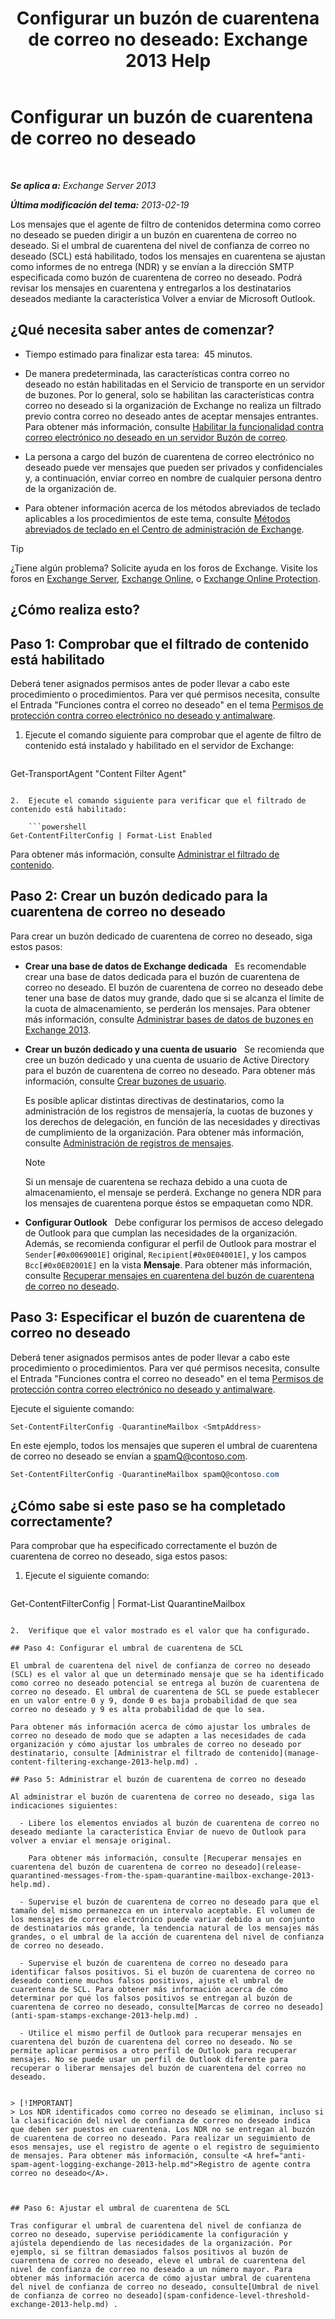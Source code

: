 ﻿---
title: 'Configurar un buzón de cuarentena de correo no deseado: Exchange 2013 Help'
TOCTitle: Configurar un buzón de cuarentena de correo no deseado
ms:assetid: 907d2f90-2a62-4d59-a4cf-945fef2e963f
ms:mtpsurl: https://technet.microsoft.com/es-es/library/Bb123746(v=EXCHG.150)
ms:contentKeyID: 49895777
ms.date: 05/22/2018
mtps_version: v=EXCHG.150
ms.translationtype: MT
---

# Configurar un buzón de cuarentena de correo no deseado

 

_**Se aplica a:** Exchange Server 2013_

_**Última modificación del tema:** 2013-02-19_

Los mensajes que el agente de filtro de contenidos determina como correo no deseado se pueden dirigir a un buzón en cuarentena de correo no deseado. Si el umbral de cuarentena del nivel de confianza de correo no deseado (SCL) está habilitado, todos los mensajes en cuarentena se ajustan como informes de no entrega (NDR) y se envían a la dirección SMTP especificada como buzón de cuarentena de correo no deseado. Podrá revisar los mensajes en cuarentena y entregarlos a los destinatarios deseados mediante la característica Volver a enviar de Microsoft Outlook.

## ¿Qué necesita saber antes de comenzar?

  - Tiempo estimado para finalizar esta tarea:  45 minutos.

  - De manera predeterminada, las características contra correo no deseado no están habilitadas en el Servicio de transporte en un servidor de buzones. Por lo general, solo se habilitan las características contra correo no deseado si la organización de Exchange no realiza un filtrado previo contra correo no deseado antes de aceptar mensajes entrantes. Para obtener más información, consulte [Habilitar la funcionalidad contra correo electrónico no deseado en un servidor Buzón de correo](enable-anti-spam-functionality-on-mailbox-servers-exchange-2013-help.md).

  - La persona a cargo del buzón de cuarentena de correo electrónico no deseado puede ver mensajes que pueden ser privados y confidenciales y, a continuación, enviar correo en nombre de cualquier persona dentro de la organización de.

  - Para obtener información acerca de los métodos abreviados de teclado aplicables a los procedimientos de este tema, consulte [Métodos abreviados de teclado en el Centro de administración de Exchange](keyboard-shortcuts-in-the-exchange-admin-center-exchange-online-protection-help.md).


> [!TIP]
> ¿Tiene algún problema? Solicite ayuda en los foros de Exchange. Visite los foros en <A href="https://go.microsoft.com/fwlink/p/?linkid=60612">Exchange Server</A>, <A href="https://go.microsoft.com/fwlink/p/?linkid=267542">Exchange Online</A>, o <A href="https://go.microsoft.com/fwlink/p/?linkid=285351">Exchange Online Protection</A>.



## ¿Cómo realiza esto?

## Paso 1: Comprobar que el filtrado de contenido está habilitado

Deberá tener asignados permisos antes de poder llevar a cabo este procedimiento o procedimientos. Para ver qué permisos necesita, consulte el Entrada "Funciones contra el correo no deseado" en el tema [Permisos de protección contra correo electrónico no deseado y antimalware](anti-spam-and-anti-malware-permissions-exchange-2013-help.md).

1.  Ejecute el comando siguiente para comprobar que el agente de filtro de contenido está instalado y habilitado en el servidor de Exchange:
    
    ```powershell
Get-TransportAgent "Content Filter Agent"
```

2.  Ejecute el comando siguiente para verificar que el filtrado de contenido está habilitado:
    
    ```powershell
Get-ContentFilterConfig | Format-List Enabled
```

Para obtener más información, consulte [Administrar el filtrado de contenido](manage-content-filtering-exchange-2013-help.md).

## Paso 2: Crear un buzón dedicado para la cuarentena de correo no deseado

Para crear un buzón dedicado de cuarentena de correo no deseado, siga estos pasos:

  - **Crear una base de datos de Exchange dedicada**   Es recomendable crear una base de datos dedicada para el buzón de cuarentena de correo no deseado. El buzón de cuarentena de correo no deseado debe tener una base de datos muy grande, dado que si se alcanza el límite de la cuota de almacenamiento, se perderán los mensajes. Para obtener más información, consulte [Administrar bases de datos de buzones en Exchange 2013](manage-mailbox-databases-in-exchange-2013-exchange-2013-help.md).

  - **Crear un buzón dedicado y una cuenta de usuario**   Se recomienda que cree un buzón dedicado y una cuenta de usuario de Active Directory para el buzón de cuarentena de correo no deseado. Para obtener más información, consulte [Crear buzones de usuario](create-user-mailboxes-exchange-2013-help.md).
    
    Es posible aplicar distintas directivas de destinatarios, como la administración de los registros de mensajería, la cuotas de buzones y los derechos de delegación, en función de las necesidades y directivas de cumplimiento de la organización. Para obtener más información, consulte [Administración de registros de mensajes](https://docs.microsoft.com/es-es/exchange/security-and-compliance/messaging-records-management/messaging-records-management).
    

    > [!NOTE]
    > Si un mensaje de cuarentena se rechaza debido a una cuota de almacenamiento, el mensaje se perderá. Exchange no genera NDR para los mensajes de cuarentena porque éstos se empaquetan como NDR.



  - **Configurar Outlook**   Debe configurar los permisos de acceso delegado de Outlook para que cumplan las necesidades de la organización. Además, se recomienda configurar el perfil de Outlook para mostrar el `Sender[#0x0069001E]` original, `Recipient[#0x0E04001E]`, y los campos `Bcc[#0x0E02001E]` en la vista **Mensaje**. Para obtener más información, consulte [Recuperar mensajes en cuarentena del buzón de cuarentena de correo no deseado](release-quarantined-messages-from-the-spam-quarantine-mailbox-exchange-2013-help.md).

## Paso 3: Especificar el buzón de cuarentena de correo no deseado

Deberá tener asignados permisos antes de poder llevar a cabo este procedimiento o procedimientos. Para ver qué permisos necesita, consulte el Entrada "Funciones contra el correo no deseado" en el tema [Permisos de protección contra correo electrónico no deseado y antimalware](anti-spam-and-anti-malware-permissions-exchange-2013-help.md).

Ejecute el siguiente comando:

```powershell
Set-ContentFilterConfig -QuarantineMailbox <SmtpAddress>
```

En este ejemplo, todos los mensajes que superen el umbral de cuarentena de correo no deseado se envían a spamQ@contoso.com.

```powershell
Set-ContentFilterConfig -QuarantineMailbox spamQ@contoso.com
```

## ¿Cómo sabe si este paso se ha completado correctamente?

Para comprobar que ha especificado correctamente el buzón de cuarentena de correo no deseado, siga estos pasos:

1.  Ejecute el siguiente comando:
    
    ```powershell
Get-ContentFilterConfig | Format-List QuarantineMailbox
```

2.  Verifique que el valor mostrado es el valor que ha configurado.

## Paso 4: Configurar el umbral de cuarentena de SCL

El umbral de cuarentena del nivel de confianza de correo no deseado (SCL) es el valor al que un determinado mensaje que se ha identificado como correo no deseado potencial se entrega al buzón de cuarentena de correo no deseado. El umbral de cuarentena de SCL se puede establecer en un valor entre 0 y 9, donde 0 es baja probabilidad de que sea correo no deseado y 9 es alta probabilidad de que lo sea.

Para obtener más información acerca de cómo ajustar los umbrales de correo no deseado de modo que se adapten a las necesidades de cada organización y cómo ajustar los umbrales de correo no deseado por destinatario, consulte [Administrar el filtrado de contenido](manage-content-filtering-exchange-2013-help.md) .

## Paso 5: Administrar el buzón de cuarentena de correo no deseado

Al administrar el buzón de cuarentena de correo no deseado, siga las indicaciones siguientes:

  - Libere los elementos enviados al buzón de cuarentena de correo no deseado mediante la característica Enviar de nuevo de Outlook para volver a enviar el mensaje original.
    
    Para obtener más información, consulte [Recuperar mensajes en cuarentena del buzón de cuarentena de correo no deseado](release-quarantined-messages-from-the-spam-quarantine-mailbox-exchange-2013-help.md).

  - Supervise el buzón de cuarentena de correo no deseado para que el tamaño del mismo permanezca en un intervalo aceptable. El volumen de los mensajes de correo electrónico puede variar debido a un conjunto de destinatarios más grande, la tendencia natural de los mensajes más grandes, o el umbral de la acción de cuarentena del nivel de confianza de correo no deseado.

  - Supervise el buzón de cuarentena de correo no deseado para identificar falsos positivos. Si el buzón de cuarentena de correo no deseado contiene muchos falsos positivos, ajuste el umbral de cuarentena de SCL. Para obtener más información acerca de cómo determinar por qué los falsos positivos se entregan al buzón de cuarentena de correo no deseado, consulte[Marcas de correo no deseado](anti-spam-stamps-exchange-2013-help.md) .

  - Utilice el mismo perfil de Outlook para recuperar mensajes en cuarentena del buzón de cuarentena del correo no deseado. No se permite aplicar permisos a otro perfil de Outlook para recuperar mensajes. No se puede usar un perfil de Outlook diferente para recuperar o liberar mensajes del buzón de cuarentena del correo no deseado.


> [!IMPORTANT]
> Los NDR identificados como correo no deseado se eliminan, incluso si la clasificación del nivel de confianza de correo no deseado indica que deben ser puestos en cuarentena. Los NDR no se entregan al buzón de cuarentena de correo no deseado. Para realizar un seguimiento de esos mensajes, use el registro de agente o el registro de seguimiento de mensajes. Para obtener más información, consulte <A href="anti-spam-agent-logging-exchange-2013-help.md">Registro de agente contra correo no deseado</A>.



## Paso 6: Ajustar el umbral de cuarentena de SCL

Tras configurar el umbral de cuarentena del nivel de confianza de correo no deseado, supervise periódicamente la configuración y ajústela dependiendo de las necesidades de la organización. Por ejemplo, si se filtran demasiados falsos positivos al buzón de cuarentena de correo no deseado, eleve el umbral de cuarentena del nivel de confianza de correo no deseado a un número mayor. Para obtener más información acerca de cómo ajustar umbral de cuarentena del nivel de confianza de correo no deseado, consulte[Umbral de nivel de confianza de correo no deseado](spam-confidence-level-threshold-exchange-2013-help.md) .

